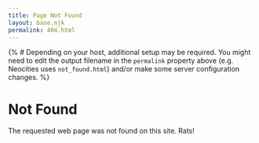 ```yaml
---
title: Page Not Found
layout: base.njk
permalink: 404.html
---
```


{% # Depending on your host, additional setup may be required. You might need to edit the output filename in the `permalink` property above (e.g. Neocities uses `not_found.html`) and/or make some server configuration changes. %}

# Not Found

The requested web page was not found on this site. Rats!
